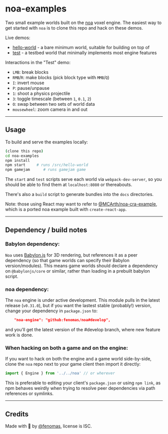 
# noa-examples

Two small example worlds built on the [noa](https://github.com/fenomas/noa) voxel engine. The easiest way to get started with `noa` is to clone this repo and hack on these demos.

Live demos:
 * [hello-world](https://fenomas.github.io/noa-examples/hello-world/) - a bare minimum world, suitable for building on top of
 * [test](https://fenomas.github.io/noa-examples/test/) - a testbed world that minimally implements most engine features

Interactions in the "Test" demo:
 * `LMB`: break blocks
 * `RMB`/`R`: make blocks (pick block type with `MMB`/`Q`)
 * `I`: invert mouse
 * `P`: pause/unpause
 * `1`: shoot a physics projectile
 * `3`: toggle timescale (between `1`, `0.1`, `2`)
 * `O`: swap between two sets of world data
 * `mousewheel`: zoom camera in and out

----

## Usage

To build and serve the examples locally:

```sh
(clone this repo)
cd noa-examples
npm install
npm start     # runs /src/hello-world
npm gamejam      # runs gamejam game
```

The `start` and `test` scripts serve each world via `webpack-dev-server`, so you should be able to find them at `localhost:8080` or thereabouts.

There's also a `build` script to generate bundles into the `docs` directories.

Note: those using React may want to refer to [@MCArth/noa-cra-example](https://github.com/MCArth/noa-cra-example), which is a ported noa example built with `create-react-app`.


----

## Dependency / build notes

### Babylon dependency:

`Noa` uses [Babylon.js](https://www.babylonjs.com/) for 3D rendering, but references it as a peer dependency (so that game worlds can specify their Babylon version/modules). This means game worlds should declare a dependency on `@babylonjs/core` or similar, rather than loading in a prebuilt babylon script.

### noa dependency:

The `noa` engine is under active development. This module pulls in the latest release (`v0.31.0`), but if you want the lastest stable (probably!) version, change your dependency in `package.json` to:

```json
    "noa-engine": "github:fenomas/noa#develop",
```

and you'll get the latest version of the #develop branch, where new feature work is done.

### When hacking on both a game and on the engine:

If you want to hack on both the engine and a game world side-by-side, clone the `noa` repo next to your game client then import it directly:

```js
import { Engine } from '../../noa' // or wherever
```

This is preferable to editing your client's `package.json` or using `npm link`, as npm behaves weirdly when trying to resolve peer dependencies via path references or symlinks.

----

## Credits

Made with 🍺 by [@fenomas](https://fenomas.com), license is ISC.


